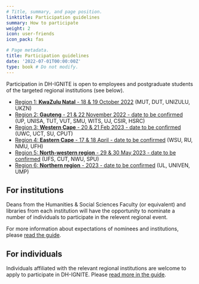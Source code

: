 ```yaml
---
# Title, summary, and page position.
linktitle: Participation guidelines
summary: How to participate
weight: 2
icon: user-friends
icon_pack: fas

# Page metadata.
title: Participation guidelines
date: '2022-07-01T00:00:00Z'
type: book # Do not modify.
---
```


Participation in DH-IGNITE is open to employees and postgraduate students of the targeted regional institutions (see below).

- [Region 1: **KwaZulu Natal** - 18 & 19 October 2022](../event/kzn-region/) (MUT, DUT, UNIZULU, UKZN)
- [Region 2: **Gauteng** - 21 & 22 November 2022 - date to be confirmed](../../event/gauteng-region) (UP, UNISA, TUT, VUT, SMU, WITS, UJ, CSIR, HSRC)
- [Region 3: **Western Cape** - 20 & 21 Feb 2023 - date to be confirmed](../event/westerncape-region/) (UWC, UCT, SU, CPUT)
- [Region 4: **Eastern Cape** - 17 & 18 April  - date to be confirmed](../event/easterncape-region/) (WSU, RU, NMU, UFH)
- [Region 5: **North-western region** - 29 & 30 May 2023 - date to be confirmed](../event/northwestern-region/) (UFS, CUT, NWU, SPU)
- [Region 6: **Northern region** - 2023 - date to be confirmed](../../event/northern-region) (UL, UNIVEN, UMP)

## For institutions

Deans from the Humanities & Social Sciences Faculty (or equivalent) and libraries from each institution will have the opportunity to nominate a number of individuals to participate in the relevent regional event.

For more information about expectations of nominees and institutions, please [read the guide](join).

## For individuals

Individuals affiliated with the relevant regional institutions are welcome to apply to participate in DH-IGNITE. Please [read more in the guide](join).